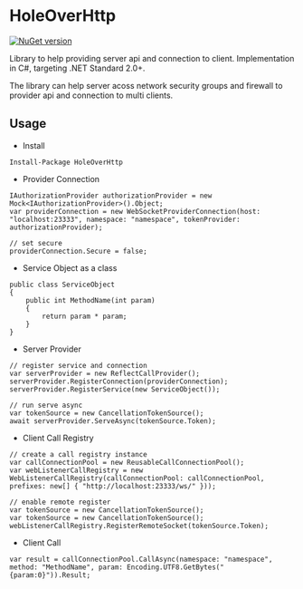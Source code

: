 # HoleOverHttp

[![NuGet version](https://badge.fury.io/nu/HoleOverHttp.svg)](https://badge.fury.io/nu/HoleOverHttp)

Library to help providing server api and connection to client. 
Implementation in C#, targeting .NET Standard 2.0+. 

The library can help server acoss network security groups and firewall to provider api and connection to multi clients.

## Usage

 * Install 
```
Install-Package HoleOverHttp
```

 * Provider Connection
```
IAuthorizationProvider authorizationProvider = new Mock<IAuthorizationProvider>().Object;
var providerConnection = new WebSocketProviderConnection(host: "localhost:23333", namespace: "namespace", tokenProvider: authorizationProvider);

// set secure
providerConnection.Secure = false;
```

 * Service Object as a class
```
public class ServiceObject
{
    public int MethodName(int param)
    {
        return param * param;
    }
}
```

 * Server Provider
```
// register service and connection
var serverProvider = new ReflectCallProvider();
serverProvider.RegisterConnection(providerConnection);
serverProvider.RegisterService(new ServiceObject());

// run serve async
var tokenSource = new CancellationTokenSource();
await serverProvider.ServeAsync(tokenSource.Token);
```
* Client Call Registry
```
// create a call registry instance 
var callConnectionPool = new ReusableCallConnectionPool();
var webListenerCallRegistry = new WebListenerCallRegistry(callConnectionPool: callConnectionPool, prefixes: new[] { "http://localhost:23333/ws/" }));

// enable remote register
var tokenSource = new CancellationTokenSource();
var tokenSource = new CancellationTokenSource();
webListenerCallRegistry.RegisterRemoteSocket(tokenSource.Token);
```

* Client Call
```
var result = callConnectionPool.CallAsync(namespace: "namespace", method: "MethodName", param: Encoding.UTF8.GetBytes("{param:0}")).Result;
```
